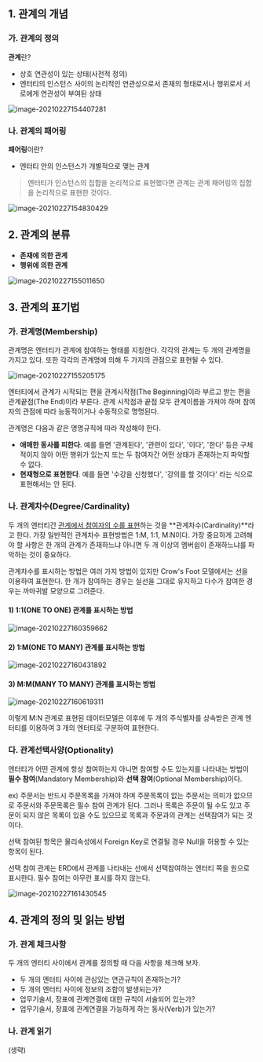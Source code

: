 ## 1. 관계의 개념

### 가. 관계의 정의

**관계**란?

- 상호 연관성이 있는 상태(사전적 정의)
- 엔터티의 인스턴스 사이의 논리적인 연관성으로서 존재의 형태로서나 행위로서 서로에게 연관성이 부여된 상태



![image-20210227154407281](C:\Users\user\AppData\Roaming\Typora\typora-user-images\image-20210227154407281.png)



### 나. 관계의 패어링

**패어링**이란?

- 엔터티 안의 인스턴스가 개별적으로 맺는 관계



> 엔터티가 인스턴스의 집합을 논리적으로 표현했다면 관계는 관계 패어링의 집합을 논리적으로 표현한 것이다.



![image-20210227154830429](C:\Users\user\AppData\Roaming\Typora\typora-user-images\image-20210227154830429.png)





## 2. 관계의 분류

- **존재에 의한 관계**
- **행위에 의한 관계**



![image-20210227155011650](C:\Users\user\AppData\Roaming\Typora\typora-user-images\image-20210227155011650.png)



## 3. 관계의 표기법

### 가. 관계명(Membership)

관계명은 엔터티가 관계에 참여하는 형태를 지칭한다. 각각의 관계는 두 개의 관계명을 가지고 있다. 또한 각각의 관계명에 의해 두 가지의 관점으로 표현될 수 있다.



![image-20210227155205175](C:\Users\user\AppData\Roaming\Typora\typora-user-images\image-20210227155205175.png)



엔터티에서 관계가 시작되는 편을 관계시작점(The Beginning)이라 부르고 받는 편을 관계끝점(The End)이라 부른다. 관계 시작점과 끝점 모두 관계이름을 가져야 하며 참여자의 관점에 따라 능동적이거나 수동적으로 명명된다.

관계명은 다음과 같은 명명규칙에 따라 작성해야 한다.



- **애매한 동사를 피한다**. 예를 들면 '관계된다', '관련이 있다', '이다', '한다' 등은 구체적이지 않아 어떤 행위가 있는지 또는 두 참여자간 어떤 상태가 존재하는지 파악할 수 없다.
- **현재형으로 표현한다**. 예를 들면 '수강을 신청했다', '강의를 할 것이다' 라는 식으로 표현해서는 안 된다. 



### 나. 관계차수(Degree/Cardinality)

두 개의 엔터티간 <u>관계에서 참여자의 수를 표현</u>하는 것을 **관계차수(Cardinality)**라고 한다. 가장 일반적인 관계차수 표현방법은 1:M, 1:1, M:N이다. 가장 중요하게 고려해야 할 사항은 한 개의 관계가 존재하느냐 아니면 두 개 이상의 멤버쉽이 존재하느냐를 파악하는 것이 중요하다.

관계차수를 표시하는 방법은 여러 가지 방법이 있지만 Crow's Foot 모델에서는 선을 이용하여 표현한다. 한 개가 참여하는 경우는 실선을 그대로 유지하고 다수가 참여한 경우는 까마귀발 모양으로 그려준다.



#### 	1) 1:1(ONE TO ONE) 관계를 표시하는 방법



![image-20210227160359662](C:\Users\user\AppData\Roaming\Typora\typora-user-images\image-20210227160359662.png)



#### 	2) 1:M(ONE TO MANY) 관계를 표시하는 방법 



![image-20210227160431892](C:\Users\user\AppData\Roaming\Typora\typora-user-images\image-20210227160431892.png)



#### 	3) M:M(MANY TO MANY) 관계를 표시하는 방법



![image-20210227160619311](C:\Users\user\AppData\Roaming\Typora\typora-user-images\image-20210227160619311.png)



이렇게 M:N 관계로 표현된 데이터모델은 이후에 두 개의 주식별자를 상속받은 관계 엔터티를 이용하여 3 개의 엔터티로 구분하여 표현한다.



### 다. 관계선택사양(Optionality)

엔터티가 어떤 관계에 항상 참여하는지 아니면 참여할 수도 있는지를 나타내는 방법이 **필수 참여**(Mandatory Membership)와 **선택 참여**(Optional Membership)이다.

ex) 주문서는 반드시 주문목록을 가져야 하며 주문목록이 없는 주문서는 의미가 없으므로 주문서와 주문목록은 필수 참여 관계가 된다. 그러나 목록은 주문이 될 수도 있고 주문이 되지 않은 목록이 있을 수도 있으므로 목록과 주문과의 관계는 선택참여가 되는 것이다.

선택 참여된 항목은 물리속성에서 Foreign Key로 연결될 경우 Null을 허용할 수 있는 항목이 된다.



선택 참여 관계는 ERD에서 관계를 나타내는 선에서 선택참여하는 엔터티 쪽을 원으로 표시한다. 필수 참여는 아무런 표시를 하지 않는다.



![image-20210227161430545](C:\Users\user\AppData\Roaming\Typora\typora-user-images\image-20210227161430545.png)



## 4. 관계의 정의 및 읽는 방법

### 가. 관계 체크사항

두 개의 엔터티 사이에서 관계를 정의할 때 다음 사항을 체크해 보자.

- 두 개의 엔터티 사이에 관심있는 연관규칙이 존재하는가?
- 두 개의 엔터티 사이에 정보의 조합이 발생되는가?
- 업무기술서, 장표에 관계연결에 대한 규칙이 서술되어 있는가?
- 업무기술서, 장표에 관계연결을 가능하게 하는 동사(Verb)가 있는가?



### 나. 관계 읽기

(생략)

